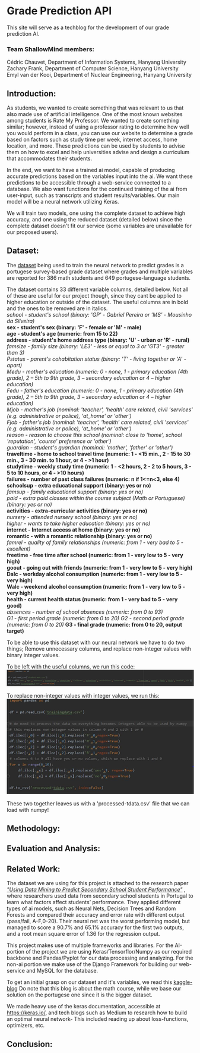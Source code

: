# Grade Prediction API

This site will serve as a techblog for the development of our grade prediction AI.

### Team ShallowMind members:

Cédric Chauvet, Department of Information Systems, Hanyang University<br/>
Zachary Frank, Department of Computer Science, Hanyang University<br/>
Emyl van der Kooi, Department of Nuclear Engineering, Hanyang University

## Introduction:
As students, we wanted to create something that was relevant to us that also made use of artificial intelligence. One of the most known websites among students is Rate My Professor. We wanted to create something similar; however, instead of using a professor rating to determine how well you would perform in a class, you can use our website to determine a grade based on factors such as study time per week, internet access, home location, and more. These predictions can  be used by students to advise them on how to excel and help universities advise and design a curriculum that accommodates their students.

In the end, we want to have a trained ai model, capable of producing accurate predictions based on the variables input into the ai. We want these predictions to be accessible through a web-service connected to a database. We also want functions for the continued training of the ai from user-input, such as transcripts and student results/variables. Our main model will be a neural network utilizing Keras. 

We will train two models, one using the complete dataset to achieve high accuracy, and one using the reduced dataset (detailed below) since the complete dataset doesn't fit our service (some variables are unavailable for our proposed users).



## Dataset:
The [dataset](https://www.kaggle.com/uciml/student-alcohol-consumption) being used to train the neural network to predict grades is a portugese survey-based grade dataset where grades and multiple variables are reported for 386 math students and 649 portugese-language students.

The dataset contains 33 different variable columns, detailed below. Not all of these are useful for our project though, since they cant be applied to higher education or outside of the dataset. The useful columns are in bold and the ones to be removed are in italics.<br/> 
*school - student's school (binary: 'GP' - Gabriel Pereira or 'MS' - Mousinho da Silveira)<br/>* 
**sex - student's sex (binary: 'F' - female or 'M' - male)<br/>
age - student's age (numeric: from 15 to 22)<br/>
address - student's home address type (binary: 'U' - urban or 'R' - rural)<br/>**
*famsize - family size (binary: 'LE3' - less or equal to 3 or 'GT3' - greater than 3)<br/> 
Pstatus - parent's cohabitation status (binary: 'T' - living together or 'A' - apart)<br/> 
Medu - mother's education (numeric: 0 - none, 1 - primary education (4th grade), 2 – 5th to 9th grade, 3 – secondary education or 4 – higher education)<br/> 
Fedu - father's education (numeric: 0 - none, 1 - primary education (4th grade), 2 – 5th to 9th grade, 3 – secondary education or 4 – higher education)<br/> 
Mjob - mother's job (nominal: 'teacher', 'health' care related, civil 'services' (e.g. administrative or police), 'at_home' or 'other')<br/> 
Fjob - father's job (nominal: 'teacher', 'health' care related, civil 'services' (e.g. administrative or police), 'at_home' or 'other')<br/> 
reason - reason to choose this school (nominal: close to 'home', school 'reputation', 'course' preference or 'other')<br/> 
guardian - student's guardian (nominal: 'mother', 'father' or 'other')<br/>*
**traveltime - home to school travel time (numeric: 1 - <15 min., 2 - 15 to 30 min., 3 - 30 min. to 1 hour, or 4 - >1 hour)<br/> 
studytime - weekly study time (numeric: 1 - <2 hours, 2 - 2 to 5 hours, 3 - 5 to 10 hours, or 4 - >10 hours)<br/> 
failures - number of past class failures (numeric: n if 1<=n<3, else 4)<br/> 
schoolsup - extra educational support (binary: yes or no)<br/>**
*famsup - family educational support (binary: yes or no)<br/> 
paid - extra paid classes within the course subject (Math or Portuguese) (binary: yes or no)<br/>*
**activities - extra-curricular activities (binary: yes or no)<br/>** 
*nursery - attended nursery school (binary: yes or no)<br/> 
higher - wants to take higher education (binary: yes or no)<br/>* 
**internet - Internet access at home (binary: yes or no)<br/> 
romantic - with a romantic relationship (binary: yes or no)<br/>** 
*famrel - quality of family relationships (numeric: from 1 - very bad to 5 - excellent)<br/>*
**freetime - free time after school (numeric: from 1 - very low to 5 - very high)<br/> 
goout - going out with friends (numeric: from 1 - very low to 5 - very high)<br/> 
Dalc - workday alcohol consumption (numeric: from 1 - very low to 5 - very high)<br/> 
Walc - weekend alcohol consumption (numeric: from 1 - very low to 5 - very high)<br/> 
health - current health status (numeric: from 1 - very bad to 5 - very good)<br/>** 
*absences - number of school absences (numeric: from 0 to 93)<br/>
G1 - first period grade (numeric: from 0 to 20)
G2 - second period grade (numeric: from 0 to 20)*
**G3 - final grade (numeric: from 0 to 20, output target)**

To be able to use this dataset with our neural network we have to do two things; Remove unnecessary columns, and replace non-integer values with binary integer values. 

To be left with the useful columns, we run this code:
<img src="images/training.JPG" alt="code" class="inline"/>



To replace non-integer values with integer values, we run this:
<img src="images/replace.JPG" alt="code" class="inline"/>

These two together leaves us with a 'processed-tdata.csv' file that we can load with numpy!

## Methodology:




## Evaluation and Analysis:


## Related Work:
The dataset we are using for this project is attached to the research paper [*"Using Data Mining to Predict Secondary School Student Performance"*](https://repositorium.sdum.uminho.pt/handle/1822/8024) , where researchers used data from secondary school students in Portugal to learn what factors affect students’ performance.
They applied different types of ai models, such as Neural Nets, Decision Trees and Random Forests and compared their accuracy and error rate with different output (pass/fail, A-F,0-20). Their neural net was the worst performing model, but managed to score a 90.7% and 65.1% accuracy for the first two outputs, and a root mean square error of 1.36 for the regression output.

This project makes use of multiple frameworks and libraries. For the AI-portion of the project we are using Keras/Tensorflor/Numpy as our required backbone and Pandas/Pyplot for our data processing and analyzing. For the non-ai portion we make use of the Django Framework for building our web-service and MySQL for the database. 

To get an initial grasp on our dataset and it's variables, we read this [kaggle-blog](https://www.kaggle.com/dipam7/introduction-to-eda-and-machine-learning)
Do note that this blog is about the math course, while we base our solution on the portugese one since it is the bigger dataset. 

We made heavy use of the keras documentation, accessible at https://keras.io/, and tech blogs such as Medium to research how to build an optimal neural network- This included reading up about loss-functions, optimizers, etc. 
## Conclusion:




